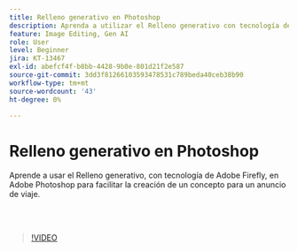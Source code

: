 ```yaml
---
title: Relleno generativo en Photoshop
description: Aprenda a utilizar el Relleno generativo con tecnología de Adobe Firefly
feature: Image Editing, Gen AI
role: User
level: Beginner
jira: KT-13467
exl-id: abefcf4f-b8bb-4428-9b0e-801d21f2e587
source-git-commit: 3dd3f81266103593478531c789beda40ceb38b90
workflow-type: tm+mt
source-wordcount: '43'
ht-degree: 0%

---
```


# Relleno generativo en Photoshop

Aprende a usar el Relleno generativo, con tecnología de Adobe Firefly, en Adobe Photoshop para facilitar la creación de un concepto para un anuncio de viaje.

<br> 

>[!VIDEO](https://video.tv.adobe.com/v/3448537?quality=12&learn=on&hidetitle=true&captions=spa)
